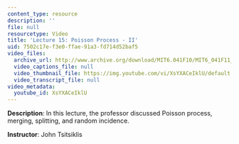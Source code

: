 ```yaml
---
content_type: resource
description: ''
file: null
resourcetype: Video
title: 'Lecture 15: Poisson Process - II'
uid: 7502c17e-f3e0-ffae-91a3-fd714d52baf5
video_files:
  archive_url: http://www.archive.org/download/MIT6.041F10/MIT6_041F11_lec15_300k.mp4
  video_captions_file: null
  video_thumbnail_file: https://img.youtube.com/vi/XsYXACeIklU/default.jpg
  video_transcript_file: null
video_metadata:
  youtube_id: XsYXACeIklU
---
```


**Description**: In this lecture, the professor discussed Poisson process, merging, splitting, and random incidence.

**Instructor**: John Tsitsiklis